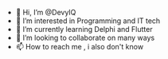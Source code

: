 - 👋 Hi, I’m @DevyIQ
- 👀 I’m interested in Programming and IT tech
- 🌱 I’m currently learning Delphi and Flutter
- 💞️ I’m looking to collaborate on many ways
- 📫 How to reach me , i also don't know

<!---
DevyIQ/DevyIQ is a ✨ special ✨ repository because its `README.md` (this file) appears on your GitHub profile.
You can click the Preview link to take a look at your changes.
--->
